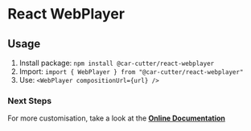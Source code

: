 # React WebPlayer

## Usage

1. Install package: `npm install @car-cutter/react-webplayer`
2. Import: `import { WebPlayer } from "@car-cutter/react-webplayer"`
3. Use: `<WebPlayer compositionUrl={url} />`

### Next Steps

For more customisation, take a look at the **[Online Documentation](https://carcutter.github.io/cars-webplayer-js/)**
